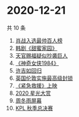 # 2020-12-21

共 10 条

<!-- BEGIN ZHIHUSEARCH -->
<!-- 最后更新时间 Mon Dec 21 2020 01:27:50 GMT+0800 (CST) -->
1. [肖战入选最帅百人榜](https://www.zhihu.com/search?q=肖战)
1. [韩剧《甜蜜家园》](https://www.zhihu.com/search?q=甜蜜家园)
1. [天官赐福疑似抄袭巨人](https://www.zhihu.com/search?q=天官赐福)
1. [《神奇女侠1984》](https://www.zhihu.com/search?q=神奇女侠1984)
1. [许吉如回归](https://www.zhihu.com/search?q=许吉如)
1. [英国伦敦实施最高级封锁](https://www.zhihu.com/search?q=英国疫情)
1. [《紧急救援》上映](https://www.zhihu.com/search?q=紧急救援)
1. [2020 星光大赏](https://www.zhihu.com/search?q=星光大赏)
1. [周冬雨屏幕](https://www.zhihu.com/search?q=周冬雨排列)
1. [KPL 秋季总决赛](https://www.zhihu.com/search?q=kpl)
<!-- END ZHIHUSEARCH -->
